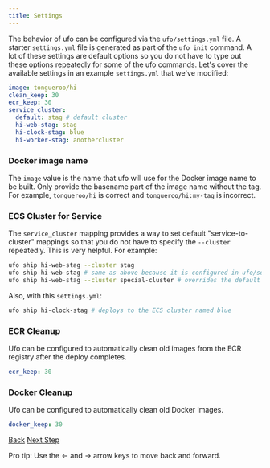 ```yaml
---
title: Settings
---
```


The behavior of ufo can be configured via the `ufo/settings.yml` file.  A starter `settings.yml` file is generated as part of the `ufo init` command. A lot of these settings are default options so you do not have to type out these options repeatedly for some of the ufo commands. Let's cover the available settings in an example `settings.yml` that we've modified:

```yaml
image: tongueroo/hi
clean_keep: 30
ecr_keep: 30
service_cluster:
  default: stag # default cluster
  hi-web-stag: stag
  hi-clock-stag: blue
  hi-worker-stag: anothercluster
```

### Docker image name

The `image` value is the name that ufo will use for the Docker image name to be built.  Only provide the basename part of the image name without the tag. For example, `tongueroo/hi` is correct and `tongueroo/hi:my-tag` is incorrect.

### ECS Cluster for Service

The `service_cluster` mapping provides a way to set default "service-to-cluster" mappings so that you do not have to specify the `--cluster` repeatedly.  This is very helpful. For example:

```sh
ufo ship hi-web-stag --cluster stag
ufo ship hi-web-stag # same as above because it is configured in ufo/settings.yml
ufo ship hi-web-stag --cluster special-cluster # overrides the default setting in `ufo/settings.yml`
```

Also, with this `settings.yml`:

```sh
ufo ship hi-clock-stag # deploys to the ECS cluster named blue
```

### ECR Cleanup

Ufo can be configured to automatically clean old images from the ECR registry after the deploy completes.

```yaml
ecr_keep: 30
```

### Docker Cleanup

Ufo can be configured to automatically clean old Docker images.

```yaml
docker_keep: 30
```

<a id="prev" class="btn btn-basic" href="{% link _docs/ufo-help.md %}">Back</a>
<a id="next" class="btn btn-primary" href="{% link _docs/conventions.md %}">Next Step</a>
<p class="keyboard-tip">Pro tip: Use the <- and -> arrow keys to move back and forward.</p>

